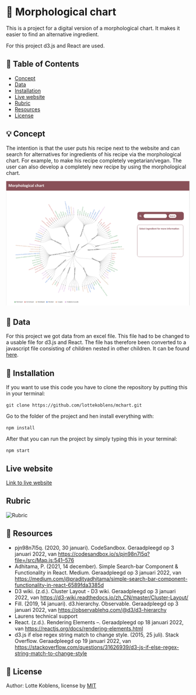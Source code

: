 # :microscope: Morphological chart

This is a project for a digital version of a morphological chart. It makes it easier to find an alternative ingredient. 

For this project d3.js and React are used.

## :bookmark_tabs:	 Table of Contents

* [Concept](https://github.com/lottekoblens/mchart#bulb-concept)
* [Data](https://github.com/lottekoblens/mchart#file_folder-data)
* [Installation](https://github.com/lottekoblens/mchart#wrench-installation)
* [Live website](https://github.com/lottekoblens/mchart#live-website)
* [Rubric](https://github.com/lottekoblens/mchart#rubric)
* [Resources](https://github.com/lottekoblens/mchart#mag_right-resources)
* [License](https://github.com/lottekoblens/mchart#page_with_curl-license)

## :bulb: Concept

The intention is that the user puts his recipe next to the website and can search for alternatives for ingredients of his recipe via the morphological chart. For example, to make his recipe completely vegetarian/vegan. The user can also develop a completely new recipe by using the morphological chart.

![Concept](https://github.com/lottekoblens/mchart/blob/master/public/concept.png)

## :file_folder: Data 

For this project we got data from an excel file. This file had to be changed to a usable file for d3.js and React. The file has therefore been converted to a javascript file consisting of children nested in other children. It can be found [here](https://github.com/lottekoblens/mchart/blob/master/src/data.js).

## :wrench: Installation

If you want to use this code you have to clone the repository by putting this in your terminal:

``` git clone https://github.com/lottekoblens/mchart.git ```

Go to the folder of the project and hen install everything with:

``` npm install ```

After that you can run the project by simply typing this in your terminal:

``` npm start ```

## Live website

[Link to live website](https://mchart.vercel.app/)

## Rubric

![Rubric](https://github.com/lottekoblens/mchart/blob/master/public/rubric.png)

## :mag_right: Resources

* pjn98n7l5q. (2020, 30 januari). CodeSandbox. Geraadpleegd op 3 januari 2022, van https://codesandbox.io/s/pjn98n7l5q?file=/src/Map.js:541–576
* Adhitama, P. (2021, 14 december). Simple Search-bar Component & Functionality in React. Medium. Geraadpleegd op 3 januari 2022, van https://medium.com/@pradityadhitama/simple-search-bar-component-functionality-in-react-6589fda3385d
* D3 wiki. (z.d.). Cluster Layout - D3 wiki. Geraadpleegd op 3 januari 2022, van https://d3-wiki.readthedocs.io/zh_CN/master/Cluster-Layout/
* Fill. (2019, 14 januari). d3.hierarchy. Observable. Geraadpleegd op 3 januari 2022, van https://observablehq.com/@d3/d3-hierarchy
* Laurens technical support
* React. (z.d.). Rendering Elements –. Geraadpleegd op 18 januari 2022, van https://reactjs.org/docs/rendering-elements.html
* d3.js if else regex string match to change style. (2015, 25 juli). Stack Overflow. Geraadpleegd op 19 januari 2022, van https://stackoverflow.com/questions/31626939/d3-js-if-else-regex-string-match-to-change-style

## :page_with_curl: License

Author: Lotte Koblens, license by [MIT](https://github.com/lottekoblens/mchart/blob/master/LICENSE)
